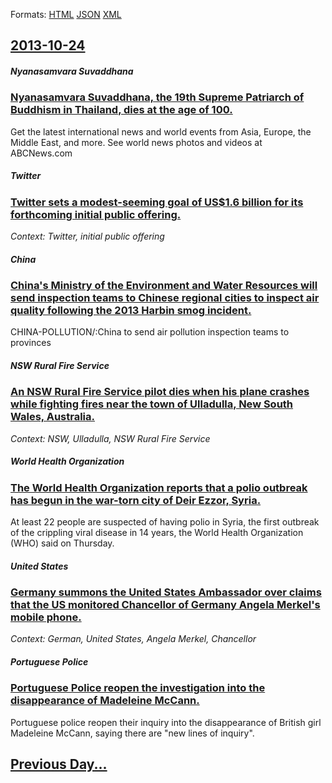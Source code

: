 
Formats: [HTML](2013/10/24/index.html)  [JSON](2013/10/24/index.json)  [XML](2013/10/24/index.xml)  

## [2013-10-24](/news/2013/10/24/index.md)

##### Nyanasamvara Suvaddhana
### [Nyanasamvara Suvaddhana, the 19th Supreme Patriarch of Buddhism in Thailand, dies at the age of 100. ](/news/2013/10/24/nyanasamvara-suvaddhana-the-19th-supreme-patriarch-of-buddhism-in-thailand-dies-at-the-age-of-100.md)
Get the latest international news and world events from Asia, Europe, the Middle East, and more. See world news photos and videos at ABCNews.com

##### Twitter
### [Twitter sets a modest-seeming goal of US$1.6 billion for its forthcoming initial public offering. ](/news/2013/10/24/twitter-sets-a-modest-seeming-goal-of-us-1-6-billion-for-its-forthcoming-initial-public-offering.md)
_Context: Twitter, initial public offering_

##### China
### [China's Ministry of the Environment and Water Resources will send inspection teams to Chinese regional cities to inspect air quality following the 2013 Harbin smog incident. ](/news/2013/10/24/china-s-ministry-of-the-environment-and-water-resources-will-send-inspection-teams-to-chinese-regional-cities-to-inspect-air-quality-followi.md)
CHINA-POLLUTION/:China to send air pollution inspection teams to provinces

##### NSW Rural Fire Service
### [An NSW Rural Fire Service pilot dies when his plane crashes while fighting fires near the town of Ulladulla, New South Wales, Australia. ](/news/2013/10/24/an-nsw-rural-fire-service-pilot-dies-when-his-plane-crashes-while-fighting-fires-near-the-town-of-ulladulla-new-south-wales-australia.md)
_Context: NSW, Ulladulla, NSW Rural Fire Service_

##### World Health Organization
### [The World Health Organization reports that a polio outbreak has begun in the war-torn city of Deir Ezzor, Syria. ](/news/2013/10/24/the-world-health-organization-reports-that-a-polio-outbreak-has-begun-in-the-war-torn-city-of-deir-ezzor-syria.md)
At least 22 people are suspected of having polio in Syria, the first outbreak of the crippling viral disease in 14 years, the World Health Organization (WHO) said on Thursday.

##### United States
### [Germany summons the United States Ambassador over claims that the US monitored Chancellor of Germany Angela Merkel's mobile phone. ](/news/2013/10/24/germany-summons-the-united-states-ambassador-over-claims-that-the-us-monitored-chancellor-of-germany-angela-merkel-s-mobile-phone.md)
_Context: German, United States, Angela Merkel, Chancellor_

##### Portuguese Police
### [Portuguese Police reopen the investigation into the disappearance of Madeleine McCann. ](/news/2013/10/24/portuguese-police-reopen-the-investigation-into-the-disappearance-of-madeleine-mccann.md)
Portuguese police reopen their inquiry into the disappearance of British girl Madeleine McCann, saying there are &quot;new lines of inquiry&quot;.

## [Previous Day...](/news/2013/10/23/index.md)


